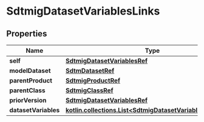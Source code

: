 
# SdtmigDatasetVariablesLinks

## Properties
| Name | Type | Description | Notes |
| ------------ | ------------- | ------------- | ------------- |
| **self** | [**SdtmigDatasetVariablesRef**](SdtmigDatasetVariablesRef.md) |  |  [optional] |
| **modelDataset** | [**SdtmDatasetRef**](SdtmDatasetRef.md) |  |  [optional] |
| **parentProduct** | [**SdtmigProductRef**](SdtmigProductRef.md) |  |  [optional] |
| **parentClass** | [**SdtmigClassRef**](SdtmigClassRef.md) |  |  [optional] |
| **priorVersion** | [**SdtmigDatasetVariablesRef**](SdtmigDatasetVariablesRef.md) |  |  [optional] |
| **datasetVariables** | [**kotlin.collections.List&lt;SdtmigDatasetVariableRefElement&gt;**](SdtmigDatasetVariableRefElement.md) |  |  [optional] |



